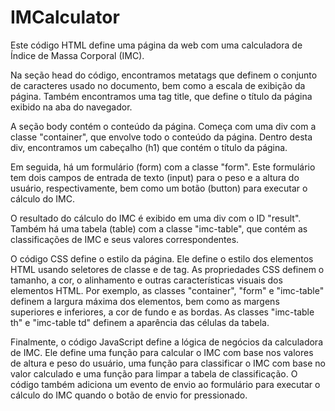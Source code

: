 # IMCalculator
Este código HTML define uma página da web com uma calculadora de Índice de Massa Corporal (IMC).

Na seção head do código, encontramos metatags que definem o conjunto de caracteres usado no documento, bem como a escala de exibição da página.
Também encontramos uma tag title, que define o título da página exibido na aba do navegador.

A seção body contém o conteúdo da página. Começa com uma div com a classe "container", que envolve todo o conteúdo da página.
Dentro desta div, encontramos um cabeçalho (h1) que contém o título da página.

Em seguida, há um formulário (form) com a classe "form". Este formulário tem dois campos de entrada de texto (input) para o peso e a altura do usuário, respectivamente,
bem como um botão (button) para executar o cálculo do IMC.

O resultado do cálculo do IMC é exibido em uma div com o ID "result". Também há uma tabela (table) com a classe "imc-table", que contém as classificações de IMC e 
seus valores correspondentes.

O código CSS define o estilo da página. Ele define o estilo dos elementos HTML usando seletores de classe e de tag. As propriedades CSS definem o tamanho, a cor,
o alinhamento e outras características visuais dos elementos HTML. Por exemplo, as classes "container", "form" e "imc-table" definem a largura máxima dos elementos,
bem como as margens superiores e inferiores, a cor de fundo e as bordas. As classes "imc-table th" e "imc-table td" definem a aparência das células da tabela.

Finalmente, o código JavaScript define a lógica de negócios da calculadora de IMC. Ele define uma função para calcular o IMC com base nos valores de altura e peso
do usuário, uma função para classificar o IMC com base no valor calculado e uma função para limpar a tabela de classificação.
O código também adiciona um evento de envio ao formulário para executar o cálculo do IMC quando o botão de envio for pressionado.
